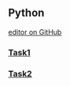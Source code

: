 ## Python

[editor on GitHub](https://github.com/mobenlu/PythonBasic/edit/master/README.md) 

### [Task1](https://github.com/mobenlu/PythonBasic/edit/master/Task1.md)
### [Task2](https://github.com/mobenlu/PythonBasic/blob/master/Task1.md)
